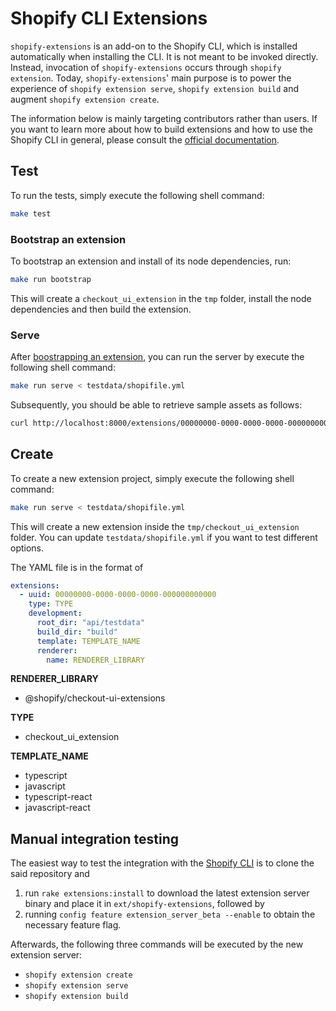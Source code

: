# Shopify CLI Extensions

`shopify-extensions` is an add-on to the Shopify CLI, which is installed automatically when installing the CLI. It is not meant to be invoked directly. Instead, invocation of `shopify-extensions` occurs through `shopify extension`. Today, `shopify-extensions`' main purpose is to power the experience of `shopify extension serve`, `shopify extension build` and augment `shopify extension create`.

The information below is mainly targeting contributors rather than users. If you want to learn more about how to build extensions and how to use the Shopify CLI in general, please consult the [official documentation](https://shopify.dev/apps/tools/cli).

## Test

To run the tests, simply execute the following shell command:

```sh
make test
```

### Bootstrap an extension

To bootstrap an extension and install of its node dependencies, run:

```sh
make run bootstrap
```

This will create a `checkout_ui_extension` in the `tmp` folder, install the node dependencies and then build the extension.

### Serve

After [boostrapping an extension](#bootstrap-an-extension), you can run the server by execute the following shell command:

```sh
make run serve < testdata/shopifile.yml
```

Subsequently, you should be able to retrieve sample assets as follows:

```sh
curl http://localhost:8000/extensions/00000000-0000-0000-0000-000000000000/assets/index.js
```

## Create

To create a new extension project, simply execute the following shell command:

```sh
make run serve < testdata/shopifile.yml
```

This will create a new extension inside the `tmp/checkout_ui_extension` folder. You can update `testdata/shopifile.yml` if you want to test different options.

The YAML file is in the format of

```yml
extensions:
  - uuid: 00000000-0000-0000-0000-000000000000
    type: TYPE
    development:
      root_dir: "api/testdata"
      build_dir: "build"
      template: TEMPLATE_NAME
      renderer:
        name: RENDERER_LIBRARY
```

**RENDERER_LIBRARY**

- @shopify/checkout-ui-extensions

**TYPE**

- checkout_ui_extension

**TEMPLATE_NAME**

- typescript
- javascript
- typescript-react
- javascript-react

## Manual integration testing

The easiest way to test the integration with the [Shopify CLI](https://github.com/Shopify/shopify-cli) is to clone the said repository and

1. run `rake extensions:install` to download the latest extension server binary and place it in `ext/shopify-extensions`, followed by
2. running `config feature extension_server_beta --enable` to obtain the necessary feature flag.

Afterwards, the following three commands will be executed by the new extension server:

- `shopify extension create`
- `shopify extension serve`
- `shopify extension build`
